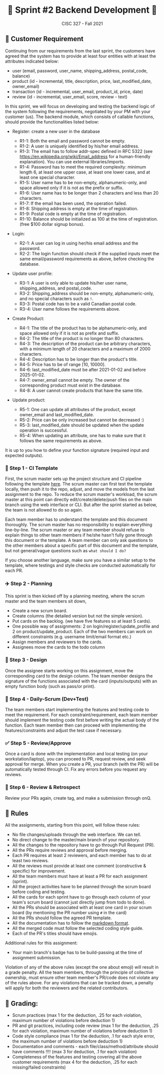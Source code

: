 <h1 align='center'>🍿 Sprint #2 Backend Development 🍿</h1>

<p align='center'>CISC 327  -  Fall 2021</p>


## 💺 Customer Requirement

Continuing from our requirements from the last sprint, the customers have agreed that the system has to provide at least four entities with at least the attributes indicated below: 

- user (email, password, user_name, shipping_address, postal_code, balance)
- product (id - incremental, title, description, price, last_modified_date, owner_email)
- transaction (id - incremental, user_email, product_id, price, date)
- review (id - incremental, user_email, score, review - text)

In this sprint, we will focus on developing and testing the backend logic of the system following the requirements, negotiated by your PM with your customer (us). 
The backend module, which consists of callable functions, should provide the functionalities listed below:

- Register: create a new user in the database
  - R1-1: Both the email and password cannot be empty.
  - R1-2: A user is uniquely identified by his/her email address.
  - R1-3: The email has to follow addr-spec defined in RFC 5322 (see https://en.wikipedia.org/wiki/Email_address for a human-friendly explanation). You can use external libraries/imports.
  - R1-4: Password has to meet the required complexity: minimum length 6, at least one upper case, at least one lower case, and at least one special character.
  - R1-5: User name has to be non-empty, alphanumeric-only, and space allowed only if it is not as the prefix or suffix.
  - R1-6: User name has to be longer than 2 characters and less than 20 characters.
  - R1-7: If the email has been used, the operation failed. 
  - R1-8: Shipping address is empty at the time of registration.
  - R1-9: Postal code is empty at the time of registration.
  - R1-10: Balance should be initialized as 100 at the time of registration. (free $100 dollar signup bonus). 

- Login: 
  - R2-1: A user can log in using her/his email address and the password. 
  - R2-2: The login function should check if the supplied inputs meet the same email/password requirements as above, before checking the database.

- Update user profile:
  - R3-1: A user is only able to update his/her user name, shipping_address, and postal_code.
  - R3-2: Shipping_address should be non-empty, alphanumeric-only, and no special characters such as `!`.
  - R3-3: Postal code has to be a valid Canadian postal code. 
  - R3-4: User name follows the requirements above.

- Create Product:
  - R4-1: The title of the product has to be alphanumeric-only, and space allowed only if it is not as prefix and suffix.
  - R4-2: The title of the product is no longer than 80 characters.
  - R4-3: The description of the product can be arbitrary characters, with a minimum length of 20 characters and a maximum of 2000 characters.
  - R4-4: Description has to be longer than the product's title. 
  - R4-5: Price has to be of range [10, 10000].
  - R4-6: last_modified_date must be after 2021-01-02 and before 2025-01-02.
  - R4-7: owner_email cannot be empty. The owner of the corresponding product must exist in the database.
  - R4-8: A user cannot create products that have the same title.

- Update product:
  - R5-1: One can update all attributes of the product, except owner_email and last_modified_date.
  - R5-2: Price can be only increased but cannot be decreased :) 
  - R5-3: last_modified_date should be updated when the update operation is successful.
  - R5-4: When updating an attribute, one has to make sure that it follows the same requirements as above. 

It is up to you how to define your function signature (required input and expected outputs). 

### 🍱 Step 1 - CI Template

First, the scrum master sets up the project structure and CI pipeline following the template [here](https://github.com/CISC-CMPE-327/Python-CI-2021). 
The scrum master can first test the template locally, then push it to the repo, adjust, and move the models from the last assignment to the repo.
To reduce the scrum master's workload, the scrum master at this point can directly edit/create/delete/push files on the main branch using the web interface or CLI.
But after the sprint started as below, the team is not allowed to do so again. 

Each team member has to understand the template and this document thoroughly. 
The scrum master has no responsibility to explain everything line-by-line. 
The scrum master or any team member should refuse to explain things to other team members if he/she hasn't fully gone through this document or the template.
A team member can only ask questions to the other members about a specific part of this document and the template, but not general/vague questions such as `what should I do?` 

If you choose another language, make sure you have a similar setup to the template, where testings and style checks are conducted automatically for each PR.


### ✈️ Step 2 - Planning

This sprint is then kicked off by a planning meeting, where the scrum master and the team members sit down, 
- Create a new scrum board.
- Create columns (the detailed version but not the simple version).
- Put cards on the backlog. (we have five features so at least 5 cards).
- One possible way of assignments: 2 on login/register/update_profile and 2 on product/update_product. Each of the two members can work on different constraints (e.g. username limit/email format etc.)
- Assign members and reviewers to the cards.
- Assignees move the cards to the todo column


### 🎨 Step 3 - Design

Once the assignee starts working on this assignment, move the corresponding card to the design column.
The team member designs the signature of the functions associated with the card (inputs/outputs) with an empty function body (such as pass/or print). 

### 🚀 Step 4 - Daily-Scrum (Dev+Test)

The team members start implementing the features and testing code to meet the requirement. 
For each constraint/requirement, each team member should implement the testing code first before writing the actual body of the function. 
Each team member then can proceed with implementing the features/constraints and adjust the test case if necessary. 


### ✅ Step 5 - Review/Approve
Once a card is done with the implementation and local testing (on your workstation/laptop), you can proceed to PR, request review, and seek approval for merge. 
When you create a PR, your branch (with the PR) will be automatically tested through CI. Fix any errors before you request any reviews. 


### 📝 Step 6 - Review & Retrospect
Review your PRs again, create tag, and make a submission through onQ.  


## 💺 Rules

All the assignments, starting from this point, will follow these rules:

- No file changes/uploads through the web interface. We can tell.
- No direct change to the master/main branch of your repository. 
- All the changes to the repository have to go through Pull Request (PR).
- All the PRs require reviews and approval before merging. 
- Each PR requires at least 2 reviewers, and each member has to do at least two reviews.
- All the reviews must provide at least one comment (constructive & specific) for improvement. 
- All the team members must have at least a PR for each assignment (sprint).
- All the project activities have to be planned through the scrum board before coding and testing.
- All the cards for each sprint have to go through each column of your team's scrum board (cannot just directly jump from todo to done).
- All the PRs should be associated with at least one card in your scrum board (by mentioning the PR number using `#` in the card)
- All the PRs should follow the agreed PR template.
- All the documentation has to follow the [markdown format](https://guides.github.com/features/mastering-markdown/).
- All the merged code must follow the selected coding style guide. 
- Each of the PR's titles should have emojis. 

Additional rules for this assignment:
- Your main branch's badge has to be build-passing at the time of assignment submission. 


Violation of any of the above rules (except the one about emoji) will result in a grade penalty.
All the team members, through the principle of collective ownership, must ensure other team member's PR/code does not violate any of the rules above.
For any violations that can be tracked down, a penalty will apply for both the reviewers and the related contributors. 

## 💺 Grading:

- Scrum practices (max 1 for the deduction, .25 for each violation, maximum number of violations before deduction 1)
- PR and git practices, including code review (max 1 for the deduction, .25 for each violation, maximum number of violations before deduction 1)
- Code style compliance (max 1 for the deduction, .1 for each style error, the maximum number of violations before deduction 1)
- Documentation and comments - each file/class/method/attribute should have comments !!!! (max 3 for deduction, .1 for each violation)
- Completeness of the features and testing covering all the above customer requirements (max 4 for the deduction, .25 for each missing/failed constraints)

